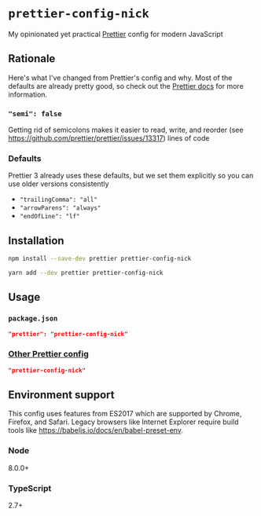 # `prettier-config-nick`

My opinionated yet practical [Prettier](https://prettier.io/) config for modern JavaScript

## Rationale

Here's what I've changed from Prettier's config and why. Most of the defaults are already pretty good, so check out the [Prettier docs](https://prettier.io/docs/en/options.html) for more information.

### `"semi": false`

Getting rid of semicolons makes it easier to read, write, and reorder (see https://github.com/prettier/prettier/issues/13317) lines of code

### Defaults

Prettier 3 already uses these defaults, but we set them explicitly so you can use older versions consistently

- `"trailingComma": "all"`
- `"arrowParens": "always"`
- `"endOfLine": "lf"`

## Installation

```sh
npm install --save-dev prettier prettier-config-nick
```

```sh
yarn add --dev prettier prettier-config-nick
```

## Usage

### `package.json`

```json
"prettier": "prettier-config-nick"
```

### [Other Prettier config](https://prettier.io/docs/en/configuration.html)

```json
"prettier-config-nick"
```

## Environment support

This config uses features from ES2017 which are supported by Chrome, Firefox, and Safari. Legacy browsers like Internet Explorer require build tools like https://babeljs.io/docs/en/babel-preset-env.

### Node

8.0.0+

### TypeScript

2.7+
